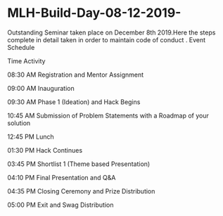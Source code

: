 # MLH-Build-Day-08-12-2019-
Outstanding Seminar taken place on December 8th 2019.Here the steps complete in detail taken in order to maintain code of conduct .
Event Schedule



Time Activity

08:30 AM Registration and Mentor Assignment

09:00 AM Inauguration

09:30 AM Phase 1 (Ideation) and Hack Begins

10:45 AM Submission of Problem Statements with a Roadmap of your solution

12:45 PM Lunch

01:30 PM Hack Continues

03:45 PM Shortlist 1 (Theme based Presentation)

04:10 PM Final Presentation and Q&A

04:35 PM Closing Ceremony and Prize Distribution

05:00 PM Exit and Swag Distribution
